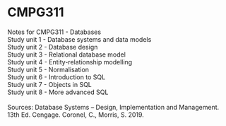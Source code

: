 # CMPG311
Notes for CMPG311 - Databases  
Study unit 1 - Database systems and data models  
Study unit 2 - Database design  
Study unit 3 - Relational database model  
Study unit 4 - Entity-relationship modelling  
Study unit 5 - Normalisation  
Study unit 6 - Introduction to SQL  
Study unit 7 - Objects in SQL  
Study unit 8 - More advanced SQL\
\
Sources: Database Systems – Design, Implementation and Management. 13th Ed. Cengage. Coronel, C., Morris, S. 2019. 
